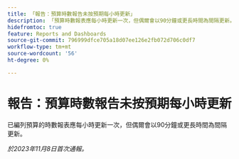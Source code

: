 ```yaml
---
title: 「報告：預算時數報告未按預期每小時更新」
description: 「預算時數報表應每小時更新一次，但偶爾會以90分鐘或更長時間為間隔更新。」
hidefromtoc: true
feature: Reports and Dashboards
source-git-commit: 796999dfce705a18d07ee126e2fb072d706c0df7
workflow-type: tm+mt
source-wordcount: '56'
ht-degree: 0%

---
```



# 報告：預算時數報告未按預期每小時更新

已編列預算的時數報表應每小時更新一次，但偶爾會以90分鐘或更長時間為間隔更新。

_於2023年11月8日首次通報。_
